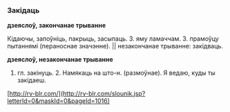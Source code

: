 ### Закідаць
**дзеяслоў, закончанае трыванне**

Кідаючы, запоўніць, пакрыць, засыпаць. З. яму ламаччам. З. прамоўцу пытаннямі (пераноснае значэнне). || незакончанае трыванне: закідваць.

**дзеяслоў, незакончанае трыванне**

1. гл. закінуць. 2. Намякаць на што-н. (размоўнае). Я ведаю, куды ты закідаеш.

<a rel="author">[http://rv-blr.com/](http://rv-blr.com/slounik.jsp?letterId=0&maskId=0&pageId=1016)</a>
